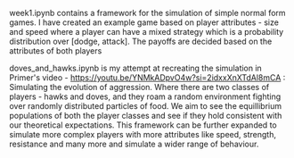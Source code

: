 week1.ipynb contains a framework for the simulation of simple normal form games. I have created an example game based on player attributes - size and speed where a player 
can have a mixed strategy which is a probability distribution over [dodge, attack]. The payoffs are decided based on the attributes of both players

doves_and_hawks.ipynb is my attempt at recreating the simulation in Primer's video - https://youtu.be/YNMkADpvO4w?si=2idxxXnXTdAl8mCA : Simulating the evolution of aggression. 
Where there are two classes of players - hawks and doves, and they roam a random environment fighting over randomly distributed particles of food. We aim to see the equillibrium 
populations of both the player classes and see if they hold consistent with our theoretical expectations. 
This framework can be further expanded to simulate more complex players with more attributes like speed, strength, resistance and many more and simulate a wider range of 
behaviour.
